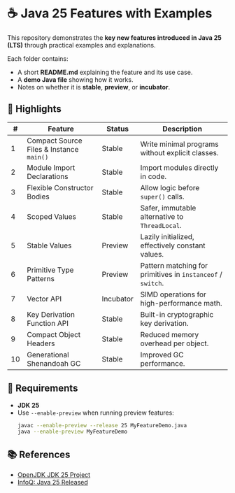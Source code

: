 # ☕ Java 25 Features with Examples

This repository demonstrates the **key new features introduced in Java 25 (LTS)** through practical examples and explanations.

Each folder contains:
- A short **README.md** explaining the feature and its use case.
- A **demo Java file** showing how it works.
- Notes on whether it is **stable**, **preview**, or **incubator**.

## 🚀 Highlights
| # | Feature | Status | Description |
|---|----------|---------|--------------|
| 1 | Compact Source Files & Instance `main()` | Stable | Write minimal programs without explicit classes. |
| 2 | Module Import Declarations | Stable | Import modules directly in code. |
| 3 | Flexible Constructor Bodies | Stable | Allow logic before `super()` calls. |
| 4 | Scoped Values | Stable | Safer, immutable alternative to `ThreadLocal`. |
| 5 | Stable Values | Preview | Lazily initialized, effectively constant values. |
| 6 | Primitive Type Patterns | Preview | Pattern matching for primitives in `instanceof` / `switch`. |
| 7 | Vector API | Incubator | SIMD operations for high-performance math. |
| 8 | Key Derivation Function API | Stable | Built-in cryptographic key derivation. |
| 9 | Compact Object Headers | Stable | Reduced memory overhead per object. |
| 10 | Generational Shenandoah GC | Stable | Improved GC performance. |

## 🧰 Requirements
- **JDK 25**
- Use `--enable-preview` when running preview features:
  ```bash
  javac --enable-preview --release 25 MyFeatureDemo.java
  java --enable-preview MyFeatureDemo
  ```

## 📚 References
- [OpenJDK JDK 25 Project](https://openjdk.org/projects/jdk/25/)
- [InfoQ: Java 25 Released](https://www.infoq.com/news/2025/09/java25-released/)
